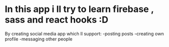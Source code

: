 # In this app i ll try to learn firebase , sass and react hooks :D

By creating social media app which ll support:
-posting posts
-creating own profile
-messaging other people
